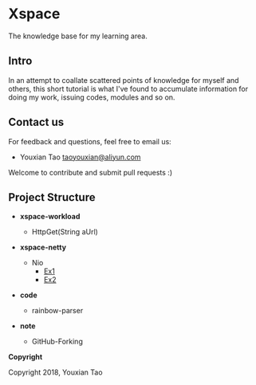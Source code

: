 # Xspace
The knowledge base for my learning area.

## Intro
In an attempt to coallate scattered points of knowledge for myself and others, this short tutorial is what I've found to accumulate information for doing my work, issuing codes, modules and so on.

## Contact us
For feedback and questions, feel free to email us:
* Youxian Tao taoyouxian@aliyun.com

Welcome to contribute and submit pull requests :)

## Project Structure
* **xspace-workload**
  - HttpGet(String aUrl)
* **xspace-netty**
  - Nio
    - [Ex1](http://blog.csdn.net/tao_ssh/article/details/71111519)
    - [Ex2](http://blog.csdn.net/u010853261/article/details/54799089)

* **code**
  - rainbow-parser

* **note**
  - GitHub-Forking

**Copyright**

Copyright 2018, Youxian Tao